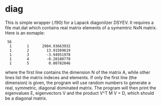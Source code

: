 # diag
This is simple wrapper (.f90) for a Lapack diagonilzer DSYEV. It requires a file mat.dat which contains real matrix elements of a symemtric NxN matrix. Here is an exmaple:

     56
      1       1      2904.93663932
      1       2        13.91569619
      1       3        -3.94951978
      1       4        -0.20100770
      1       5         0.00782046
            
where the first line contains the dimension N of the matrix A, while other lines list the matrix indeces and elements. 
If only the first line (the dimension) is given, the program will use random numbers to generate a real, symmetric, diagonal dominated matrix. The program will then print the eigenvalues E, eigenvectors V and the product V^T M V = D, which should be a diagonal matrix. 

